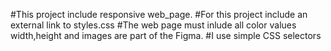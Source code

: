 #This project include responsive web_page.
#For this project include an external link to styles.css
#The web page must inlude all color values width,height and images are part of the Figma.
#I use simple CSS selectors